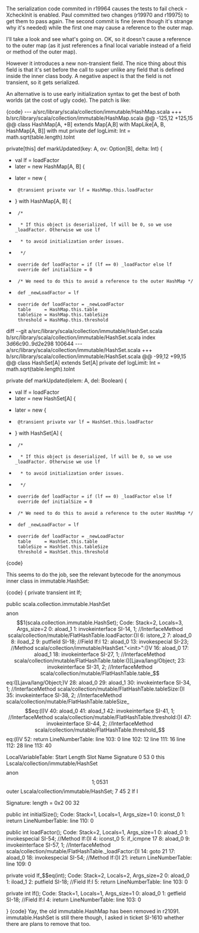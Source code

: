 The serialization code commited in r19964 causes the tests to fail check -XcheckInit is enabled. Paul committed two changes (r19970 and r19975) to get them to pass again. The second commit is fine (even though it's strange why it's needed) while the first one may cause a reference to the outer map.

I'll take a look and see what's going on.
OK, so it doesn't cause a reference to the outer map (as it just references a final local variable instead of a field or method of the outer map).

However it introduces a new non-transient field. The nice thing about this field is that it's set before the call to super unlike any field that is defined inside the inner class body. A negative aspect is that the field is not transient, so it gets serialized.

An alternative is to use early initialization syntax to get the best of both worlds (at the cost of ugly code). The patch is like:

{code}
--- a/src/library/scala/collection/immutable/HashMap.scala
+++ b/src/library/scala/collection/immutable/HashMap.scala
@@ -125,12 +125,15 @@ class HashMap[A, +B] extends Map[A,B] with MapLike[A, B, HashMap[A, B]] with mut
   private def logLimit: Int = math.sqrt(table.length).toInt
 
   private[this] def markUpdated(key: A, ov: Option[B], delta: Int) { 
-    val lf = loadFactor
-    later = new HashMap[A, B] {
+    later = new {
+      @transient private var lf = HashMap.this.loadFactor
+    } with HashMap[A, B] {
+      /* 
+       * If this object is deserialized, lf will be 0, so we use _loadFactor. Otherwise we use lf
+       * to avoid initialization order issues.
+       */
+      override def loadFactor = if (lf == 0) _loadFactor else lf
       override def initialSize = 0
-      /* We need to do this to avoid a reference to the outer HashMap */
-      def _newLoadFactor = lf
-      override def loadFactor = _newLoadFactor
       table     = HashMap.this.table
       tableSize = HashMap.this.tableSize
       threshold = HashMap.this.threshold
diff --git a/src/library/scala/collection/immutable/HashSet.scala b/src/library/scala/collection/immutable/HashSet.scala
index 3d66c90..9d2e298 100644
--- a/src/library/scala/collection/immutable/HashSet.scala
+++ b/src/library/scala/collection/immutable/HashSet.scala
@@ -99,12 +99,15 @@ class HashSet[A] extends Set[A]
   private def logLimit: Int = math.sqrt(table.length).toInt
 
   private def markUpdated(elem: A, del: Boolean) { 
-    val lf = loadFactor
-    later = new HashSet[A] {
+    later = new {
+      @transient private var lf = HashSet.this.loadFactor
+    } with HashSet[A] {
+      /* 
+       * If this object is deserialized, lf will be 0, so we use _loadFactor. Otherwise we use lf
+       * to avoid initialization order issues.
+       */
+      override def loadFactor = if (lf == 0) _loadFactor else lf
       override def initialSize = 0
-      /* We need to do this to avoid a reference to the outer HashMap */
-      def _newLoadFactor = lf
-      override def loadFactor = _newLoadFactor
       table     = HashSet.this.table
       tableSize = HashSet.this.tableSize
       threshold = HashSet.this.threshold
{code}

This seems to do the job, see the relevant bytecode for the anonymous inner class in immutable.HashSet:

{code}
{
private transient int lf;


public scala.collection.immutable.HashSet$$$$anon$$1(scala.collection.immutable.HashSet);
  Code:
   Stack=2, Locals=3, Args_size=2
   0:	aload_1
   1:	invokeinterface	SI-14,  1; //InterfaceMethod scala/collection/mutable/FlatHashTable.loadFactor:()I
   6:	istore_2
   7:	aload_0
   8:	iload_2
   9:	putfield	SI-18; //Field lf:I
   12:	aload_0
   13:	invokespecial	SI-23; //Method scala/collection/immutable/HashSet."<init>":()V
   16:	aload_0
   17:	aload_1
   18:	invokeinterface	SI-27,  1; //InterfaceMethod scala/collection/mutable/FlatHashTable.table:()[Ljava/lang/Object;
   23:	invokeinterface	SI-31,  2; //InterfaceMethod scala/collection/mutable/FlatHashTable.table_$$eq:([Ljava/lang/Object;)V
   28:	aload_0
   29:	aload_1
   30:	invokeinterface	SI-34,  1; //InterfaceMethod scala/collection/mutable/FlatHashTable.tableSize:()I
   35:	invokeinterface	SI-38,  2; //InterfaceMethod scala/collection/mutable/FlatHashTable.tableSize_$$eq:(I)V
   40:	aload_0
   41:	aload_1
   42:	invokeinterface	SI-41,  1; //InterfaceMethod scala/collection/mutable/FlatHashTable.threshold:()I
   47:	invokeinterface	SI-44,  2; //InterfaceMethod scala/collection/mutable/FlatHashTable.threshold_$$eq:(I)V
   52:	return
  LineNumberTable: 
   line 103: 0
   line 102: 12
   line 111: 16
   line 112: 28
   line 113: 40

  LocalVariableTable: 
   Start  Length  Slot  Name   Signature
   0      53      0    this       Lscala/collection/immutable/HashSet$$$$anon$$1;
   0      53      1    $$outer       Lscala/collection/immutable/HashSet;
   7      45      2    lf       I

  Signature: length = 0x2
   00 32 

public int initialSize();
  Code:
   Stack=1, Locals=1, Args_size=1
   0:	iconst_0
   1:	ireturn
  LineNumberTable: 
   line 110: 0


public int loadFactor();
  Code:
   Stack=2, Locals=1, Args_size=1
   0:	aload_0
   1:	invokespecial	SI-54; //Method lf:()I
   4:	iconst_0
   5:	if_icmpne	17
   8:	aload_0
   9:	invokeinterface	SI-57,  1; //InterfaceMethod scala/collection/mutable/FlatHashTable._loadFactor:()I
   14:	goto	21
   17:	aload_0
   18:	invokespecial	SI-54; //Method lf:()I
   21:	ireturn
  LineNumberTable: 
   line 109: 0


private void lf_$$eq(int);
  Code:
   Stack=2, Locals=2, Args_size=2
   0:	aload_0
   1:	iload_1
   2:	putfield	SI-18; //Field lf:I
   5:	return
  LineNumberTable: 
   line 103: 0


private int lf();
  Code:
   Stack=1, Locals=1, Args_size=1
   0:	aload_0
   1:	getfield	SI-18; //Field lf:I
   4:	ireturn
  LineNumberTable: 
   line 103: 0


}
{code}
Yay, the old immutable.HashMap has been removed in r21091. immutable.HashSet is still there though, I asked in ticket SI-1610 whether there are plans to remove that too.

